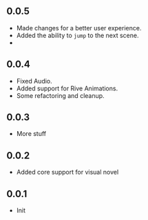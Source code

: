 ## 0.0.5
- Made changes for a better user experience.
- Added the ability to `jump` to the next scene.
- 

## 0.0.4
- Fixed Audio.
- Added support for Rive Animations.
- Some refactoring and cleanup.

## 0.0.3
- More stuff

## 0.0.2
- Added core support for visual novel

## 0.0.1
- Init
